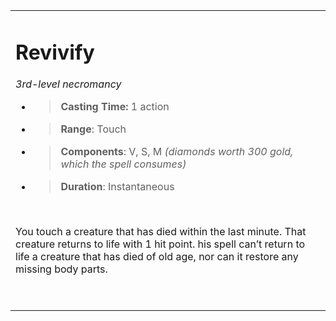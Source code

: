 <table><tbody><tr class="odd"><td><h1 id="revivify"><strong>Revivify</strong></h1><p><em>3rd-level necromancy</em></p><ul><li><blockquote><p><strong>Casting Time:</strong> 1 action</p></blockquote></li><li><blockquote><p><strong>Range</strong>: Touch</p></blockquote></li><li><blockquote><p><strong>Components</strong>: V, S, M <em>(diamonds worth 300 gold, which the spell consumes)</em></p></blockquote></li><li><blockquote><p><strong>Duration</strong>: Instantaneous</p></blockquote></li></ul><p> </p><p>You touch a creature that has died within the last minute. That creature returns to life with 1 hit point. his spell can’t return to life a creature that has died of old age, nor can it restore any missing body parts.</p><p> </p></td></tr></tbody></table>